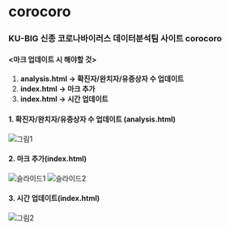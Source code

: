 # corocoro

### KU-BIG 신종 코로나바이러스 데이터분석팀 사이트 corocoro



#### <마크 업데이트 시 해야할 것>

1. **analysis.html -> 확진자/완치자/유증상자 수 업데이트**
2. **index.html -> 마크 추가**
3. **index.html -> 시간 업데이트**



#### 1. 확진자/완치자/유증상자 수 업데이트 (analysis.html)

![그림1](https://user-images.githubusercontent.com/45965766/73855983-2a3ae680-4878-11ea-9af4-dd7ee87fd579.png)


#### 2. 마크 추가(index.html)

![슬라이드1](https://user-images.githubusercontent.com/45965766/73856155-60786600-4878-11ea-90c2-2ef8363d755f.jpg)
![슬라이드2](https://user-images.githubusercontent.com/45965766/73856167-62dac000-4878-11ea-9402-faf39042255d.JPG)


#### 3. 시간 업데이트(index.html)

![그림2](https://user-images.githubusercontent.com/45965766/73856406-c1a03980-4878-11ea-9ee2-5c827a6fe28f.png)
